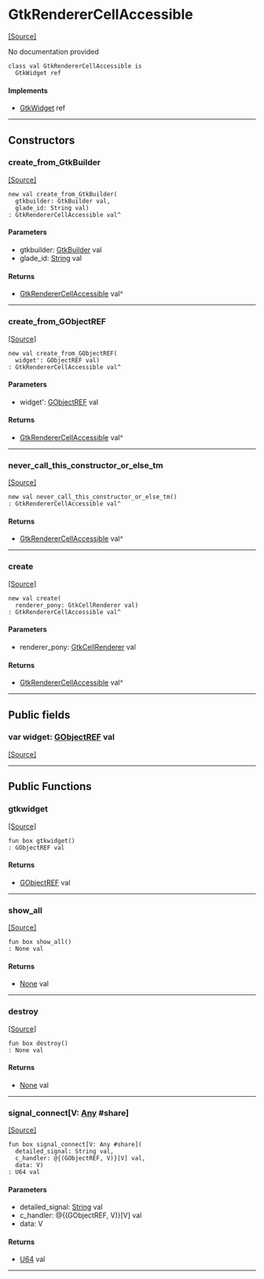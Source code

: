 # GtkRendererCellAccessible
<span class="source-link">[[Source]](src/gtk3/GtkRendererCellAccessible.md#L6)</span>

No documentation provided


```pony
class val GtkRendererCellAccessible is
  GtkWidget ref
```

#### Implements

* [GtkWidget](gtk3-GtkWidget.md) ref

---

## Constructors

### create_from_GtkBuilder
<span class="source-link">[[Source]](src/gtk3/GtkRendererCellAccessible.md#L14)</span>


```pony
new val create_from_GtkBuilder(
  gtkbuilder: GtkBuilder val,
  glade_id: String val)
: GtkRendererCellAccessible val^
```
#### Parameters

*   gtkbuilder: [GtkBuilder](gtk3-GtkBuilder.md) val
*   glade_id: [String](builtin-String.md) val

#### Returns

* [GtkRendererCellAccessible](gtk3-GtkRendererCellAccessible.md) val^

---

### create_from_GObjectREF
<span class="source-link">[[Source]](src/gtk3/GtkRendererCellAccessible.md#L17)</span>


```pony
new val create_from_GObjectREF(
  widget': GObjectREF val)
: GtkRendererCellAccessible val^
```
#### Parameters

*   widget': [GObjectREF](gtk3-..-gobject-GObjectREF.md) val

#### Returns

* [GtkRendererCellAccessible](gtk3-GtkRendererCellAccessible.md) val^

---

### never_call_this_constructor_or_else_tm
<span class="source-link">[[Source]](src/gtk3/GtkRendererCellAccessible.md#L20)</span>


```pony
new val never_call_this_constructor_or_else_tm()
: GtkRendererCellAccessible val^
```

#### Returns

* [GtkRendererCellAccessible](gtk3-GtkRendererCellAccessible.md) val^

---

### create
<span class="source-link">[[Source]](src/gtk3/GtkRendererCellAccessible.md#L24)</span>


```pony
new val create(
  renderer_pony: GtkCellRenderer val)
: GtkRendererCellAccessible val^
```
#### Parameters

*   renderer_pony: [GtkCellRenderer](gtk3-GtkCellRenderer.md) val

#### Returns

* [GtkRendererCellAccessible](gtk3-GtkRendererCellAccessible.md) val^

---

## Public fields

### var widget: [GObjectREF](gtk3-..-gobject-GObjectREF.md) val
<span class="source-link">[[Source]](src/gtk3/GtkRendererCellAccessible.md#L10)</span>



---

## Public Functions

### gtkwidget
<span class="source-link">[[Source]](src/gtk3/GtkRendererCellAccessible.md#L12)</span>


```pony
fun box gtkwidget()
: GObjectREF val
```

#### Returns

* [GObjectREF](gtk3-..-gobject-GObjectREF.md) val

---

### show_all
<span class="source-link">[[Source]](src/gtk3/GtkWidget.md#L4)</span>


```pony
fun box show_all()
: None val
```

#### Returns

* [None](builtin-None.md) val

---

### destroy
<span class="source-link">[[Source]](src/gtk3/GtkWidget.md#L7)</span>


```pony
fun box destroy()
: None val
```

#### Returns

* [None](builtin-None.md) val

---

### signal_connect\[V: [Any](builtin-Any.md) #share\]
<span class="source-link">[[Source]](src/gtk3/GtkWidget.md#L10)</span>


```pony
fun box signal_connect[V: Any #share](
  detailed_signal: String val,
  c_handler: @{(GObjectREF, V)}[V] val,
  data: V)
: U64 val
```
#### Parameters

*   detailed_signal: [String](builtin-String.md) val
*   c_handler: @{(GObjectREF, V)}[V] val
*   data: V

#### Returns

* [U64](builtin-U64.md) val

---

